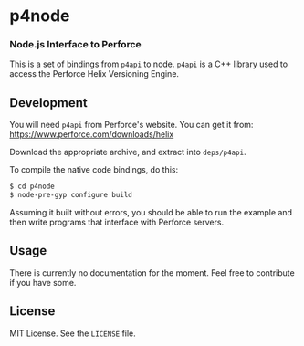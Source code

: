 p4node
======
### Node.js Interface to Perforce

This is a set of bindings from `p4api` to node. `p4api` is a C++ library
used to access the Perforce Helix Versioning Engine.

Development
-----------

You will need `p4api` from Perforce's website. You can get it from:
https://www.perforce.com/downloads/helix

Download the appropriate archive, and extract into `deps/p4api`.

To compile the native code bindings, do this:

``` bash
$ cd p4node
$ node-pre-gyp configure build
```

Assuming it built without errors, you should be able to run the example and
then write programs that interface with Perforce servers.

Usage
-----

There is currently no documentation for the moment. Feel free to contribute
if you have some.

License
-------

MIT License. See the `LICENSE` file.
